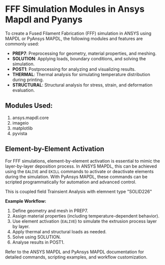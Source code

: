  # FFF Simulation Modules in Ansys Mapdl and Pyanys

To create a Fused Filament Fabrication (FFF) simulation in ANSYS using MAPDL or PyAnsys MAPDL, the following modules and features are commonly used:

- **PREP7**: Preprocessing for geometry, material properties, and meshing.
- **SOLUTION**: Applying loads, boundary conditions, and solving the simulation.
- **POST1**: Postprocessing for analyzing and visualizing results.
- **THERMAL**: Thermal analysis for simulating temperature distribution during printing.
- **STRUCTURAL**: Structural analysis for stress, strain, and deformation evaluation.

## Modules Used:
1. ansys.mapdl.core
2. imageio
3. matplotlib
4. pyvista


## Element-by-Element Activation

For FFF simulations, element-by-element activation is essential to mimic the layer-by-layer deposition process. In ANSYS MAPDL, this can be achieved using the `EALIVE` and `EKILL` commands to activate or deactivate elements during the simulation. With PyAnsys MAPDL, these commands can be scripted programmatically for automation and advanced control.

This is coupled field Trainsient Analysis with elemnent type "SOLID226"

**Example Workflow:**
1. Define geometry and mesh in PREP7.
2. Assign material properties (including temperature-dependent behavior).
3. Use element activation (`EALIVE`) to simulate the extrusion process layer by layer.
4. Apply thermal and structural loads as needed.
5. Solve using SOLUTION.
6. Analyse results in POST1.


Refer to the ANSYS MAPDL and PyAnsys MAPDL documentation for detailed commands, scripting examples, and workflow customization.
